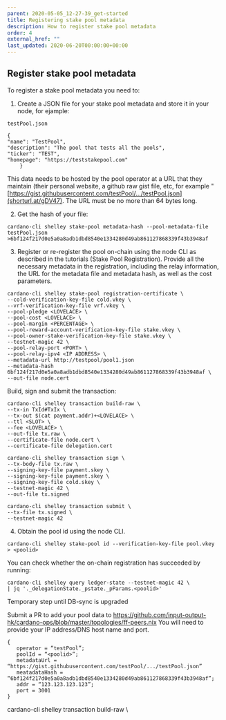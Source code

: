 ```yaml
---
parent: 2020-05-05_12-27-39_get-started
title: Registering stake pool metadata
description: How to register stake pool metadata
order: 4
external_href: ""
last_updated: 2020-06-20T00:00:00+00:00
---
```


## Register stake pool metadata

To register a stake pool metadata you need to:

1. Create a JSON file for your stake pool metadata and store it in your node, for ejample:

 `testPool.json`  

```shell
{
"name": "TestPool",
"description": "The pool that tests all the pools",
"ticker": "TEST",
"homepage": "https://teststakepool.com"
    }
```
This data needs to be hosted by the pool operator at a URL that they maintain (their personal website, a github raw gist file, etc, for example "[https://gist.githubusercontent.com/testPool/.../testPool.json](shorturl.at/gDV47). The URL must be no more than 64 bytes long.

2. Get the hash of your file:
```shell
cardano-cli shelley stake-pool metadata-hash --pool-metadata-file testPool.json
>6bf124f217d0e5a0a8adb1dbd8540e1334280d49ab861127868339f43b3948af
```
3. Register or re-register the pool on-chain using the node CLI as described in the tutorials (Stake Pool Registration).  Provide all the necessary metadata in the registration, including the relay information, the URL for the metadata file and metadata hash, as well as the cost parameters.  
```shell
cardano-cli shelley stake-pool registration-certificate \
--cold-verification-key-file cold.vkey \
--vrf-verification-key-file vrf.vkey \
--pool-pledge <LOVELACE> \
--pool-cost <LOVELACE> \
--pool-margin <PERCENTAGE> \
--pool-reward-account-verification-key-file stake.vkey \
--pool-owner-stake-verification-key-file stake.vkey \
--testnet-magic 42 \
--pool-relay-port <PORT> \
--pool-relay-ipv4 <IP ADDRESS> \
--metadata-url http://testpool/pool1.json
--metadata-hash 6bf124f217d0e5a0a8adb1dbd8540e1334280d49ab861127868339f43b3948af \
--out-file node.cert        
```
Build, sign and submit the transaction:
```shell
cardano-cli shelley transaction build-raw \
--tx-in TxId#TxIx \
--tx-out $(cat payment.addr)+<LOVELACE> \
--ttl <SLOT> \
--fee <LOVELACE> \
--out-file tx.raw \
--certificate-file node.cert \
--certificate-file delegation.cert             
```

```shell
cardano-cli shelley transaction sign \
--tx-body-file tx.raw \
--signing-key-file payment.skey \
--signing-key-file payment.skey \
--signing-key-file cold.skey \
--testnet-magic 42 \
--out-file tx.signed
```

```shell
cardano-cli shelley transaction submit \
--tx-file tx.signed \
--testnet-magic 42
```
4. Obtain the pool id using the node CLI.
```shell
cardano-cli shelley stake-pool id --verification-key-file pool.vkey
> <poolid>
```
You can check whether the on-chain registration has succeeded by running:
```shell
cardano-cli shelley query ledger-state --testnet-magic 42 \
| jq '._delegationState._pstate._pParams.<poolid>'
```

Temporary step until DB-sync is upgraded

Submit a PR to add your pool data to https://github.com/input-output-hk/cardano-ops/blob/master/topologies/ff-peers.nix 
You will need to provide your IP address/DNS host name and port.

```shell
{
   operator = “testPool”;
   poolId = “<poolid>”;
   metadataUrl = “https://gist.githubusercontent.com/testPool/.../testPool.json”
   meatadataHash = “6bf124f217d0e5a0a8adb1dbd8540e1334280d49ab861127868339f43b3948af”;
   addr = “123.123.123.123”;
   port = 3001
}
```

cardano-cli shelley transaction build-raw \
